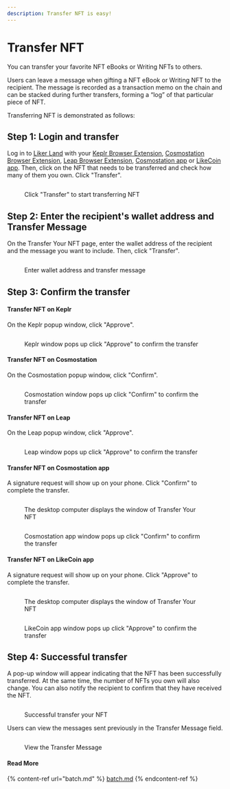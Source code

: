 ```yaml
---
description: Transfer NFT is easy!
---
```


# Transfer NFT

You can transfer your favorite NFT eBooks or Writing NFTs to others.

Users can leave a message when gifting a NFT eBook or Writing NFT to the recipient. The message is recorded as a transaction memo on the chain and can be stacked during further transfers, forming a “log” of that particular piece of NFT.

Transferring NFT is demonstrated as follows:

## Step 1: Login and transfer

Log in to [Liker Land](https://liker.land/) with your [Keplr Browser Extension](../../general-guides/wallet/keplr/), [Cosmostation Browser Extension](../../general-guides/wallet/cosmostation/), [Leap Browser Extension](../../general-guides/wallet/leap/), [Cosmostation app](../../general-guides/wallet/cosmostation-app/) or [LikeCoin app](../../user-guide/liker-land/download.md). Then, click on the NFT that needs to be transferred and check how many of them you own. Click "Transfer".

<figure><img src="../../.gitbook/assets/NFT Transfer 1-en.png" alt=""><figcaption><p>Click "Transfer" to start transferring NFT</p></figcaption></figure>

## Step 2: Enter the recipient's wallet address and Transfer Message

On the Transfer Your NFT page, enter the wallet address of the recipient and the message you want to include. Then, click "Transfer".

<figure><img src="../../.gitbook/assets/NFT Transfer 2-en.png" alt=""><figcaption><p>Enter wallet address and transfer message</p></figcaption></figure>

## Step 3: Confirm the transfer

#### Transfer NFT on Keplr

On the Keplr popup window, click "Approve".

<figure><img src="../../.gitbook/assets/NFT Transfer 3-en.png" alt=""><figcaption><p>Keplr window pops up click "Approve" to confirm the transfer</p></figcaption></figure>

#### Transfer NFT on Cosmostation

On the Cosmostation popup window, click "Confirm".

<figure><img src="../../.gitbook/assets/NFT Transfer 3-en (1).png" alt=""><figcaption><p>Cosmostation window pops up click "Confirm" to confirm the transfer</p></figcaption></figure>

#### Transfer NFT on Leap

On the Leap popup window, click "Approve".

<figure><img src="../../.gitbook/assets/NFT Transfer 11-en.png" alt=""><figcaption><p>Leap window pops up click "Approve" to confirm the transfer</p></figcaption></figure>

#### Transfer NFT on Cosmostation app

A signature request will show up on your phone. Click "Confirm" to complete the transfer.

<figure><img src="../../.gitbook/assets/NFT Transfer 4-en (1).png" alt=""><figcaption><p>The desktop computer displays the window of Transfer Your NFT</p></figcaption></figure>

<figure><img src="../../.gitbook/assets/NFT Transfer 10.png" alt=""><figcaption><p>Cosmostation app window pops up click "Confirm" to confirm the transfer</p></figcaption></figure>

#### Transfer NFT on LikeCoin app

A signature request will show up on your phone. Click "Approve" to complete the transfer.

<figure><img src="../../.gitbook/assets/NFT Transfer 9-en.png" alt=""><figcaption><p>The desktop computer displays the window of Transfer Your NFT</p></figcaption></figure>

<figure><img src="../../.gitbook/assets/NFT Transfer 6-en.png" alt=""><figcaption><p>LikeCoin app window pops up click "Approve" to confirm the transfer</p></figcaption></figure>

## Step 4: Successful transfer

A pop-up window will appear indicating that the NFT has been successfully transferred. At the same time, the number of NFTs you own will also change. You can also notify the recipient to confirm that they have received the NFT.

<figure><img src="../../.gitbook/assets/NFT Transfer 4-en.png" alt=""><figcaption><p>Successful transfer your NFT</p></figcaption></figure>

Users can view the messages sent previously in the Transfer Message field.

<figure><img src="../../.gitbook/assets/NFT Transfer 8.png" alt=""><figcaption><p>View the Transfer Message</p></figcaption></figure>

#### Read More

{% content-ref url="batch.md" %}
[batch.md](batch.md)
{% endcontent-ref %}
